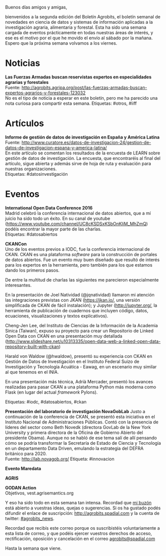 Buenos días amigos y amigas,

bienvenidos a la segunda edición del Boletín Agrobits, el boletín semanal de novedades en ciencia de datos y sistemas de
información aplicadas a la investigación agraria, alimentaria y forestal. Esta ha sido una semana cargada de eventos
prácticamente en todas nuestras áreas de interés, y ese es el motivo por el que he movido el envío al sábado por la mañana. Espero que la próxima semana volvamos a los viernes.

# Noticias

**Las Fuerzas Armadas buscan reservistas expertos en especialidades agrarias y forestales**  
Fuente: http://agrobits.agripa.org/post/las-fuerzas-armadas-buscan-expertos-agrarios-y-forestales-123032  
No es el tipo de noticia a esperar en este boletín, pero me ha parecido una nota curiosa para compartir esta semana.
Etiquetas: #otros, #iiff

# Artículos

**Informe de gestión de datos de investigación en España y América Latina**  
Fuente: http://www.curatore.es/datos-de-investigacion-24/gestion-de-datos-de-investigacion-espana-y-america-latina/  
En este artículo se comentan los resultados de la encuesta de LEARN sobre gestión de datos de investigación. La encuesta,
que encontraréis al final del artículo, sigue abierta y además sirve de hoja de ruta y evaluación para nuestras organizaciones.  
Etiquetas: #datosinvestigación  

# Eventos

**International Open Data Conference 2016**  
Madrid celebró la conferencia internacional de datos abiertos, que a mí juicio ha sido todo un éxito. En su canal de youtube (https://www.youtube.com/channel/UC8cKSDSxKSbOnKliM_MhZmQ) podéis encontrar la mayor parte de las charlas.  
Etiquetas: #datosabiertos

**CKANCon**  
Uno de los eventos previos a IODC, fue la conferencia internacional de CKAN. CKAN es una plataforma *software* para la construcción de portales de datos abiertos. Fue un evento muy buen diseñado que resultó de interés para los expertos en la herramienta, pero también para los que estamos dando los primeros pasos.  

De entre la multitud de charlas las siguientes me parecieron especialmente interesantes.  

En la presentación de Joel Natividad (@jqnatividad) llamaron mi atención las integraciones previstas con JKAN (https://jkan.io/, una versión simplificada de CKAN de fácil instalación); y Jupyter (http://jupyter.org/, la herramienta de publicación de cuadernos que incluyen código, datos, ecuaciones, visualizaciones y textos explicativos).  

Cheng-Jen Lee, del Instituto de Ciencias de la Información de la Academia Sinica (Taiwan), expuso su proyecto para crear un 
Repositorio de Linked Open Data con CKAN en una presentación muy detallada (http://www.slideshare.net/u10313335/open-data-web-a-linked-open-data-repository-built-with-ckan)  

Harald von Waldow (@hwaldow), presentó su experiencia con CKAN en Gestión de Datos de Investigación en el Instituto Federal Suizo de Investigación y Tecnología Acuática - Eawag, en un escenario muy similar al que tenemos en el INIA.

En una presentación más técnica, Adrià Mercader, presentó los avances realizadas para pasar CKAN a una plataforma Python más moderna como Flask (en lugar del actual *framework* Pylons).

Etiquetas: #iodc, #datosabiertos, #ckan

**Presentación del laboratorio de investigación NovaGobLab**
Justo a continuación de la conferencia de CKAN, se presentó esta iniciativa en el Instituto Nacional de Administraciones Públicas. Contó con la presencia de líderes del sector como Beth Novedk (directora GovLab de la New York University y primera directora de la Oficina de Gobierno Abierto del presidente Obama). Aunque no se habló de ese tema salí de allí pensando cómo se podría transformar la Secretaría de Estado de Ciencia y Tecnología en un departamento Data Driven, emulando la estrategia del DEFRA británico para 2020.       
Fuente: http://lab.novagob.org/
Etiqueta: #innovacion

**Evento Maredata**  

**AGRIS**  

**GODAN Action**  
Objetivos,  vest.agrisemantics.org

Y eso ha sido todo en esta semana tan intensa. Recordad que [mi buzón](mailto://agrobits@spadial.com) está abierto 
a vuestras ideas, quejas o sugerencias. 
Si os ha gustado podés difundir el enlace de suscripción: http://agrobits.spadial.com y la cuenta de 
twitter: [#agrobits_news](http://twitter.com/agrobits_news).

Recordad que recibís este correo porque os suscribistéis voluntariamente a esta lista de correo, y que 
podéis ejercer vuestros derechos de acceso, rectificación, oposición y cancelación en el correo 
[agrobits@spadial.com](mailto://agrobits@spadial.com)

Hasta la semana que viene.
